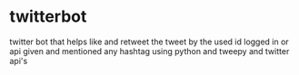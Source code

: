 # twitterbot
twitter bot that helps like and retweet the tweet by the used id logged in or api given and mentioned any hashtag
using python and tweepy and twitter api's

